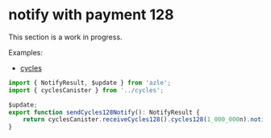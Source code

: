 # notify with payment 128

This section is a work in progress.

Examples:

-   [cycles](https://github.com/demergent-labs/azle/tree/main/examples/cycles)

```typescript
import { NotifyResult, $update } from 'azle';
import { cyclesCanister } from '../cycles';

$update;
export function sendCycles128Notify(): NotifyResult {
    return cyclesCanister.receiveCycles128().cycles128(1_000_000n).notify();
}
```

